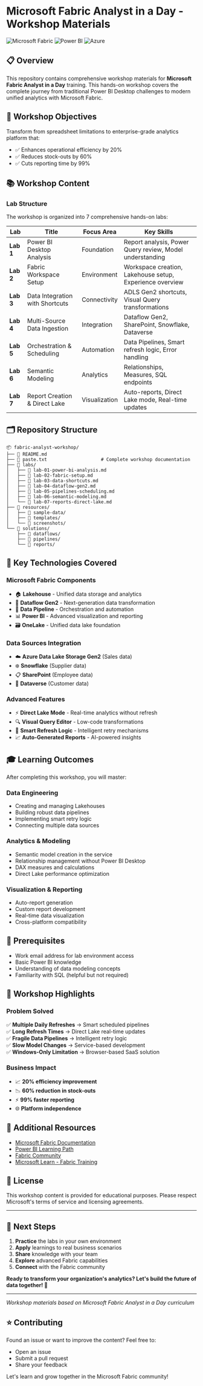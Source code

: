 # Microsoft Fabric Analyst in a Day - Workshop Materials

![Microsoft Fabric](https://img.shields.io/badge/Microsoft-Fabric-blue?style=for-the-badge&logo=microsoft)
![Power BI](https://img.shields.io/badge/Power%20BI-F2C811?style=for-the-badge&logo=powerbi&logoColor=black)
![Azure](https://img.shields.io/badge/Azure-0078D4?style=for-the-badge&logo=microsoftazure&logoColor=white)

## 📋 Overview

This repository contains comprehensive workshop materials for **Microsoft Fabric Analyst in a Day** training. This hands-on workshop covers the complete journey from traditional Power BI Desktop challenges to modern unified analytics with Microsoft Fabric.

## 🎯 Workshop Objectives

Transform from spreadsheet limitations to enterprise-grade analytics platform that:
- ✅ Enhances operational efficiency by 20%
- ✅ Reduces stock-outs by 60% 
- ✅ Cuts reporting time by 99%

## 📚 Workshop Content

### Lab Structure
The workshop is organized into 7 comprehensive hands-on labs:

| Lab | Title | Focus Area | Key Skills |
|-----|-------|------------|------------|
| **Lab 1** | Power BI Desktop Analysis | Foundation | Report analysis, Power Query review, Model understanding |
| **Lab 2** | Fabric Workspace Setup | Environment | Workspace creation, Lakehouse setup, Experience overview |
| **Lab 3** | Data Integration with Shortcuts | Connectivity | ADLS Gen2 shortcuts, Visual Query transformations |
| **Lab 4** | Multi-Source Data Ingestion | Integration | Dataflow Gen2, SharePoint, Snowflake, Dataverse |
| **Lab 5** | Orchestration & Scheduling | Automation | Data Pipelines, Smart refresh logic, Error handling |
| **Lab 6** | Semantic Modeling | Analytics | Relationships, Measures, SQL endpoints |
| **Lab 7** | Report Creation & Direct Lake | Visualization | Auto-reports, Direct Lake mode, Real-time updates |

## 🗂️ Repository Structure

```
📦 fabric-analyst-workshop/
├── 📄 README.md
├── 📄 paste.txt                    # Complete workshop documentation
├── 📁 labs/
│   ├── 📄 lab-01-power-bi-analysis.md
│   ├── 📄 lab-02-fabric-setup.md
│   ├── 📄 lab-03-data-shortcuts.md
│   ├── 📄 lab-04-dataflow-gen2.md
│   ├── 📄 lab-05-pipelines-scheduling.md
│   ├── 📄 lab-06-semantic-modeling.md
│   └── 📄 lab-07-reports-direct-lake.md
├── 📁 resources/
│   ├── 📁 sample-data/
│   ├── 📁 templates/
│   └── 📁 screenshots/
└── 📁 solutions/
    ├── 📁 dataflows/
    ├── 📁 pipelines/
    └── 📁 reports/
```

## 🚀 Key Technologies Covered

### **Microsoft Fabric Components**
- 🏠 **Lakehouse** - Unified data storage and analytics
- 🔄 **Dataflow Gen2** - Next-generation data transformation
- 🔗 **Data Pipeline** - Orchestration and automation
- 📊 **Power BI** - Advanced visualization and reporting
- 🗃️ **OneLake** - Unified data lake foundation

### **Data Sources Integration**
- ☁️ **Azure Data Lake Storage Gen2** (Sales data)
- ❄️ **Snowflake** (Supplier data)  
- 📋 **SharePoint** (Employee data)
- 🔷 **Dataverse** (Customer data)

### **Advanced Features**
- ⚡ **Direct Lake Mode** - Real-time analytics without refresh
- 🔍 **Visual Query Editor** - Low-code transformations
- 🎯 **Smart Refresh Logic** - Intelligent retry mechanisms
- 📈 **Auto-Generated Reports** - AI-powered insights

## 🎓 Learning Outcomes

After completing this workshop, you will master:

### **Data Engineering**
- Creating and managing Lakehouses
- Building robust data pipelines
- Implementing smart retry logic
- Connecting multiple data sources

### **Analytics & Modeling**
- Semantic model creation in the service
- Relationship management without Power BI Desktop
- DAX measures and calculations
- Direct Lake performance optimization

### **Visualization & Reporting**
- Auto-report generation
- Custom report development
- Real-time data visualization
- Cross-platform compatibility

## 🔧 Prerequisites

- Work email address for lab environment access
- Basic Power BI knowledge
- Understanding of data modeling concepts
- Familiarity with SQL (helpful but not required)

## 🌟 Workshop Highlights

### **Problem Solved**
✅ **Multiple Daily Refreshes** → Smart scheduled pipelines  
✅ **Long Refresh Times** → Direct Lake real-time updates  
✅ **Fragile Data Pipelines** → Intelligent retry logic  
✅ **Slow Model Changes** → Service-based development  
✅ **Windows-Only Limitation** → Browser-based SaaS solution  

### **Business Impact**
- 📈 **20% efficiency improvement**
- 📉 **60% reduction in stock-outs**  
- ⚡ **99% faster reporting**
- 🌐 **Platform independence**

## 🔗 Additional Resources

- [Microsoft Fabric Documentation](https://docs.microsoft.com/fabric)
- [Power BI Learning Path](https://docs.microsoft.com/learn/powerbi)
- [Fabric Community](https://community.fabric.microsoft.com)
- [Microsoft Learn - Fabric Training](https://learn.microsoft.com/training/browse/?products=fabric)

## 📜 License

This workshop content is provided for educational purposes. Please respect Microsoft's terms of service and licensing agreements.

---

## 🎯 Next Steps

1. **Practice** the labs in your own environment
2. **Apply** learnings to real business scenarios  
3. **Share** knowledge with your team
4. **Explore** advanced Fabric capabilities
5. **Connect** with the Fabric community

**Ready to transform your organization's analytics? Let's build the future of data together! 🚀**

---

*Workshop materials based on Microsoft Fabric Analyst in a Day curriculum*

## ⭐ Contributing

Found an issue or want to improve the content? Feel free to:
- Open an issue
- Submit a pull request
- Share your feedback

Let's learn and grow together in the Microsoft Fabric community!

